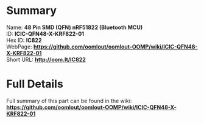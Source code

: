
Summary
=================
  
Name: __48 Pin SMD (QFN) nRF51822 (Bluetooth MCU)__    
ID: __ICIC-QFN48-X-KRF822-01__   
Hex ID: __IC822__   
WebPage: __https://github.com/oomlout/oomlout-OOMP/wiki/ICIC-QFN48-X-KRF822-01__   
Short URL: __http://oom.lt/IC822__   

Full Details
==========================
Full summary of this part can be found in the wiki:   
__https://github.com/oomlout/oomlout-OOMP/wiki/ICIC-QFN48-X-KRF822-01__    

